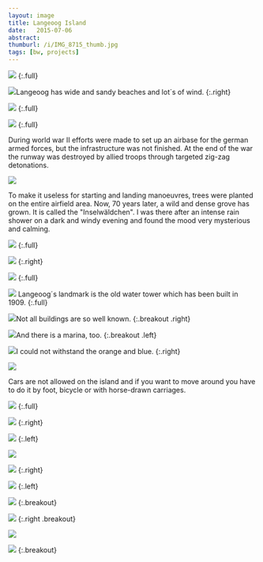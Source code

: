 ```yaml
---
layout: image
title: Langeoog Island
date:   2015-07-06
abstract:
thumburl: /i/IMG_8715_thumb.jpg
tags: [bw, projects]
---
```

![]({{site.url}}/i/IMG_8609.jpg)
{:.full}

![]({{site.url}}/i/IMG_8651.jpg)Langeoog has wide and sandy beaches and lot´s of wind.
{:.right}

![]({{site.url}}/i/IMG_8715.jpg)
{:.full}

![]({{site.url}}/i/IMG_8883.jpg)
{:.full}

During world war II efforts were made to set up an airbase for the german armed forces, but the infrastructure was not finished. At the end of the war the runway was destroyed by allied troops through targeted zig-zag detonations.

![]({{site.url}}/i/IMG_8633.jpg)

To make it useless for starting and landing manoeuvres, trees were planted on the entire airfield area. Now, 70 years later, a wild and dense grove has grown. It is called the "Inselwäldchen". I was there after an intense rain shower on a dark and windy evening and found the mood very mysterious and calming.

![]({{site.url}}/i/IMG_8721.jpg)
{:.full}

![]({{site.url}}/i/IMG_8727.jpg)
{:.right}

![]({{site.url}}/i/IMG_8734.jpg)
{:.full}

![]({{site.url}}/i/IMG_8774.jpg)
Langeoog´s landmark is the old water tower which has been built in 1909.
{:.full}

![]({{site.url}}/i/IMG_8930.jpg)Not all buildings are so well known.
{:.breakout .right}

![]({{site.url}}/i/IMG_8944.jpg)And there is a marina, too. 
{:.breakout .left}

![]({{site.url}}/i/IMG_8923.jpg)I could not withstand the orange and blue.
{:.right}

![]({{site.url}}/i/IMG_8879.jpg)

Cars are not allowed on the island and if you want to move around you have to do it by foot, bicycle or with horse-drawn carriages.

![]({{site.url}}/i/IMG_8777.jpg)
{:.full}

![]({{site.url}}/i/DSCF1758.jpg)
{:.right}

![]({{site.url}}/i/DSCF1738.jpg)
{:.left}

![]({{site.url}}/i/IMG_8696.jpg)

![]({{site.url}}/i/DSCF1756.jpg)
{:.right}

![]({{site.url}}/i/DSCF1762.jpg)
{:.left}

![]({{site.url}}/i/DSCF1775.jpg)
{:.breakout}

![]({{site.url}}/i/DSCF1772.jpg)
{:.right .breakout}

![]({{site.url}}/i/IMG_8810.jpg)

![]({{site.url}}/i/IMG_8586.jpg)
{:.breakout}

